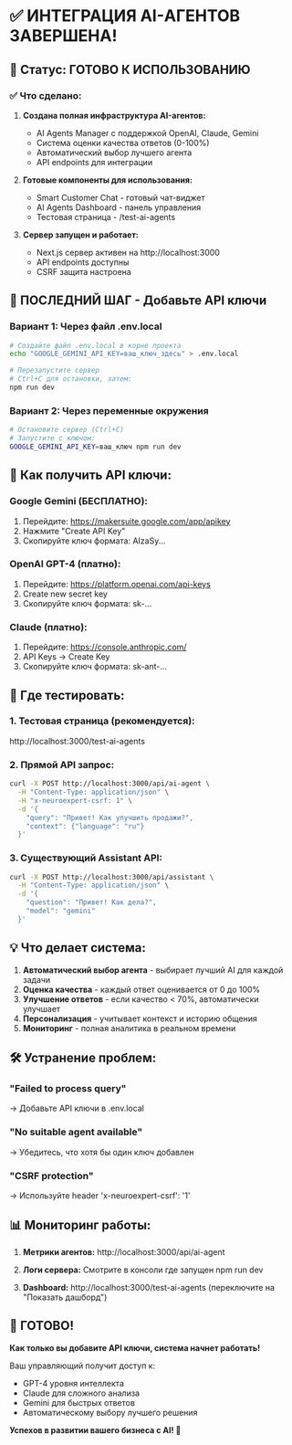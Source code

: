 # ✅ ИНТЕГРАЦИЯ AI-АГЕНТОВ ЗАВЕРШЕНА!

## 🚀 Статус: ГОТОВО К ИСПОЛЬЗОВАНИЮ

### ✅ Что сделано:

1. **Создана полная инфраструктура AI-агентов:**
   - AI Agents Manager с поддержкой OpenAI, Claude, Gemini
   - Система оценки качества ответов (0-100%)
   - Автоматический выбор лучшего агента
   - API endpoints для интеграции

2. **Готовые компоненты для использования:**
   - Smart Customer Chat - готовый чат-виджет
   - AI Agents Dashboard - панель управления
   - Тестовая страница - /test-ai-agents

3. **Сервер запущен и работает:**
   - Next.js сервер активен на http://localhost:3000
   - API endpoints доступны
   - CSRF защита настроена

## 🔑 ПОСЛЕДНИЙ ШАГ - Добавьте API ключи

### Вариант 1: Через файл .env.local
```bash
# Создайте файл .env.local в корне проекта
echo "GOOGLE_GEMINI_API_KEY=ваш_ключ_здесь" > .env.local

# Перезапустите сервер
# Ctrl+C для остановки, затем:
npm run dev
```

### Вариант 2: Через переменные окружения
```bash
# Остановите сервер (Ctrl+C)
# Запустите с ключом:
GOOGLE_GEMINI_API_KEY=ваш_ключ npm run dev
```

## 🎯 Как получить API ключи:

### Google Gemini (БЕСПЛАТНО):
1. Перейдите: https://makersuite.google.com/app/apikey
2. Нажмите "Create API Key"
3. Скопируйте ключ формата: AIzaSy...

### OpenAI GPT-4 (платно):
1. Перейдите: https://platform.openai.com/api-keys
2. Create new secret key
3. Скопируйте ключ формата: sk-...

### Claude (платно):
1. Перейдите: https://console.anthropic.com/
2. API Keys → Create Key
3. Скопируйте ключ формата: sk-ant-...

## 📱 Где тестировать:

### 1. Тестовая страница (рекомендуется):
http://localhost:3000/test-ai-agents

### 2. Прямой API запрос:
```bash
curl -X POST http://localhost:3000/api/ai-agent \
  -H "Content-Type: application/json" \
  -H "x-neuroexpert-csrf: 1" \
  -d '{
    "query": "Привет! Как улучшить продажи?",
    "context": {"language": "ru"}
  }'
```

### 3. Существующий Assistant API:
```bash
curl -X POST http://localhost:3000/api/assistant \
  -H "Content-Type: application/json" \
  -d '{
    "question": "Привет! Как дела?",
    "model": "gemini"
  }'
```

## 💡 Что делает система:

1. **Автоматический выбор агента** - выбирает лучший AI для каждой задачи
2. **Оценка качества** - каждый ответ оценивается от 0 до 100%
3. **Улучшение ответов** - если качество < 70%, автоматически улучшает
4. **Персонализация** - учитывает контекст и историю общения
5. **Мониторинг** - полная аналитика в реальном времени

## 🛠️ Устранение проблем:

### "Failed to process query"
→ Добавьте API ключи в .env.local

### "No suitable agent available"
→ Убедитесь, что хотя бы один ключ добавлен

### "CSRF protection"
→ Используйте header 'x-neuroexpert-csrf': '1'

## 📊 Мониторинг работы:

1. **Метрики агентов:**
   http://localhost:3000/api/ai-agent

2. **Логи сервера:**
   Смотрите в консоли где запущен npm run dev

3. **Dashboard:**
   http://localhost:3000/test-ai-agents
   (переключите на "Показать дашборд")

## 🎉 ГОТОВО!

**Как только вы добавите API ключи, система начнет работать!**

Ваш управляющий получит доступ к:
- GPT-4 уровня интеллекта
- Claude для сложного анализа  
- Gemini для быстрых ответов
- Автоматическому выбору лучшего решения

**Успехов в развитии вашего бизнеса с AI! 🚀**